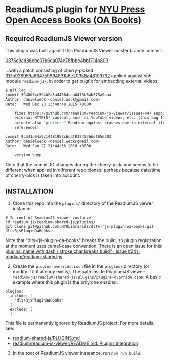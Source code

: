 ReadiumJS plugin for [NYU Press Open Access Books (OA Books)](http://openaccessbooks.nyupress.org/)
=============================================================

## Required ReadiumJS Viewer version

This plugin was built against this ReadiumJS Viewer master branch commit:

[0375c9ad36ebc07b6ea074e78fbbe4bbf714b803](https://github.com/readium/readium-js-viewer/commit/0375c9ad36ebc07b6ea074e78fbbe4bbf714b803)

...with a patch consisting of cherry-picked [317b926959a664759994831b6e20358a48109792](https://github.com/readium/readium-js/commit/317b926959a664759994831b6e20358a48109792)
applied against sub-module `readium-js/`, in order to get bugfix for embedding external videos:

```bash
$ git log -2
commit 3946d54c594b2a3a44564caa0478b64b375a9aaa
Author: danielweck <daniel.weck@gmail.com>
Date:   Wed Dec 23 13:48:48 2015 +0000

    fixes https://github.com/readium/readium-js-viewer/issues/447 support for iframes with
    external HTTP(S) content, such as YouTube videos, etc. (this bug fix
    actualy also "protects" Readium against crashes due to external iframe@src
    references)

commit 9c341d64a9c14f81952c6caf015453bbef65d303
Author: danielweck <daniel.weck@gmail.com>
Date:   Wed Jan 27 21:44:56 2016 +0000

    version bump
```

Note that the commit ID changes during the cherry-pick, and seems to be different when applied in different repo clones, perhaps because date/time of cherry-pick is taken into account.

## INSTALLATION

1) Clone this repo into the `plugins/` directory of the ReadiumJS viewer instance:

```Shell
# In root of ReadiumJS viewer instance
cd readium-js/readium-shared-js/plugins/
git clone git@github.com:NYULibraries/dlts-rjs-plugin-oa-books.git dltsRjsPluginOaBooks
```

Note that "dlts-rjs-plugin-oa-books" breaks the build, so plugin registration at
the moment uses camel-case convention.  There is an open issue for this:
[
   plugins: name with dash / stroke char breaks build? · Issue #241 · readium/readium-shared-js
](https://github.com/readium/readium-shared-js/issues/241)


2) Create the `plugins-override.cson` file in the `plugins/` directory (or modify it if it already exists).  The path inside ReadiumJS viewer: `readium-js/readium-shared-js/plugins/plugins-override.cson`.
A basic example where this plugin is the only one enabled:

```
plugins:
  include: [
    'dltsRjsPluginOaBooks'
  ]
  exclude: [
  ]
```

This file is permanently ignored by ReadiumJS project.  For more details, see:
* [readium-shared-js/PLUGINS.md](https://github.com/readium/readium-shared-js/blob/master/PLUGINS.md)
* [readium/readium-js-viewer/README.md: Plugins integration](https://github.com/readium/readium-js-viewer/blob/master/README.md)

3) In the root of ReadiumJS viewer insteance, run `npm run build`.


